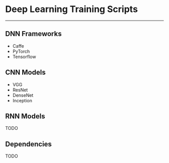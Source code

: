 # Deep Learning Training Scripts
---

## DNN Frameworks
* Caffe
* PyTorch
* Tensorflow

## CNN Models
* VGG
* ResNet
* DenseNet
* Inception

## RNN Models
TODO

## Dependencies
TODO